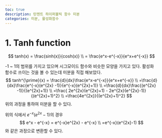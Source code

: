 ```yaml
---
toc: true
description: 탄젠트 하이퍼볼릭 함수 미분
categories: 미분, 활성화함수
---
```


# 1. Tanh function

$$
tanh(x) = \frac{sinh(x)}{cosh(x)} \\
= \frac{e^x-e^{-x}}{e^x+e^{-x}}
$$

-1 ~ 1의 범위를 가지고 있으며 시그모이드 함수와 비슷한 모양을 가지고 있다. 활성화 함수로 쓰이는 것을 볼 수 있는데 미분을 직접 해보았다.
$$
tanh^{\prime}(x) = \frac{d}{dx}\frac{e^x-e^{-x}}{e^x+e^{-x}} \\
 =\frac{d}{dx}\frac{e^{-x}(e^{2x} -1)}{e^{-x}(e^{2x}+1)} \\
  =\frac{d}{dx}\frac{(e^{2x} -1)}{(e^{2x}+1)} \\
  =\frac{ 2e^{2x}(e^{2x}+1) - 2e^{2x}(e^{2x}-1)}{(e^{2x}+1)^2} \\
  =\frac{4e^{2x}}{(e^{2x}+1)^2}
$$
위의 과정을 통하여 미분을 할 수 있다.

위의 식에서 $e^{-x}(e^{2x} -1)$의 경우
$$
e^x - e^{-x} = e^{-x}e^{2x} - e^{-x} \\
=e^{-x}(e^{2x}-1)
$$
와 같은 과정으로 변환할 수 있다.